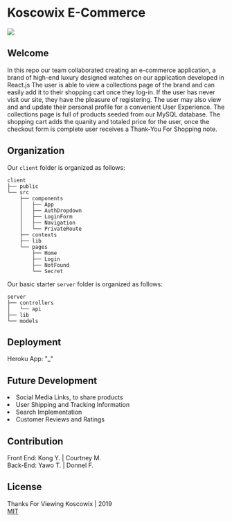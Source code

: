 # Koscowix E-Commerce
<img src="https://media.giphy.com/media/Vh9esL75GtSRp2WMO8/giphy.gif"><br>
## Welcome
In this repo our team collaborated creating an e-commerce application, a brand of high-end luxury designed watches on our application developed in React.js
The user is able to view a collections page of the brand and can easily add it to their shopping cart once they log-in. If the user has never visit our site, they have the pleasure of registering. The user may also view and and update their personal profile for a convenient User Experience. The collections page is full of products seeded from our MySQL database. The shopping cart adds the quanity and totaled price for the user, once the checkout form is complete user receives a Thank-You For Shopping note.

## Organization

Our  `client` folder is organized as follows:

```
client
├── public
└── src
    ├── components
    │   ├── App
    │   ├── AuthDropdown
    │   ├── LoginForm
    │   ├── Navigation
    │   └── PrivateRoute
    ├── contexts
    ├── lib
    └── pages
        ├── Home
        ├── Login
        ├── NotFound
        └── Secret
```

Our basic starter `server` folder is organized as follows:

```
server
├── controllers
│   └── api
├── lib
└── models
```


## Deployment
Heroku App: "_"

## Future Development
<li>Social Media Links, to share products<br>
<li>User Shipping and Tracking Information<br>
<li>Search Implementation<br>
<li>Customer Reviews and Ratings

## Contribution
Front End: Kong Y. | Courtney M.<br>
Back-End: Yawo T. | Donnel F.

## License
Thanks For Viewing Koscowix | 2019<br>
[MIT](https://choosealicense.com/licenses/mit/)
